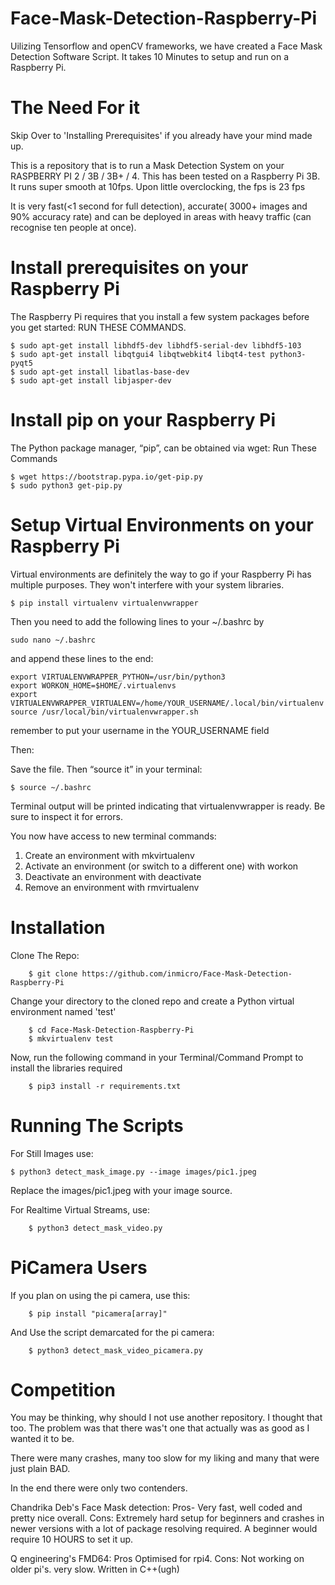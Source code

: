 # Face-Mask-Detection-Raspberry-Pi
Uilizing Tensorflow and openCV frameworks, we have created a Face Mask Detection Software Script. It takes 10 Minutes to setup and run on a Raspberry Pi.

# The Need For it

Skip Over to 'Installing Prerequisites' if you already have your mind made up.

This is a repository that is to run a Mask Detection System on your RASPBERRY PI 2 / 3B / 3B+ / 4.
This has been tested on a Raspberry Pi 3B. It runs super smooth at 10fps.
Upon little overclocking, the fps is 23 fps

It is very fast(<1 second for full detection), accurate( 3000+ images and 90% accuracy rate) and can be deployed in areas with heavy traffic (can recognise ten people at once).
# Install prerequisites on your Raspberry Pi 
The Raspberry Pi requires that you install a few system packages before you get started:
RUN THESE COMMANDS.

    $ sudo apt-get install libhdf5-dev libhdf5-serial-dev libhdf5-103
    $ sudo apt-get install libqtgui4 libqtwebkit4 libqt4-test python3-pyqt5
    $ sudo apt-get install libatlas-base-dev
    $ sudo apt-get install libjasper-dev

# Install pip on your Raspberry Pi

The Python package manager, “pip”, can be obtained via wget:
Run These Commands

    $ wget https://bootstrap.pypa.io/get-pip.py
    $ sudo python3 get-pip.py

# Setup Virtual Environments on your Raspberry Pi
Virtual environments are definitely the way to go if your Raspberry Pi has multiple purposes. They won't interfere with your system libraries.

    $ pip install virtualenv virtualenvwrapper

Then you need to add the following lines to your ~/.bashrc by

    sudo nano ~/.bashrc

and append these lines to the end:

    export VIRTUALENVWRAPPER_PYTHON=/usr/bin/python3
    export WORKON_HOME=$HOME/.virtualenvs
    export VIRTUALENVWRAPPER_VIRTUALENV=/home/YOUR_USERNAME/.local/bin/virtualenv
    source /usr/local/bin/virtualenvwrapper.sh

remember to put your username in the YOUR_USERNAME field

Then:

Save the file. Then “source it” in your terminal:

    $ source ~/.bashrc

Terminal output will be printed indicating that virtualenvwrapper is ready. Be sure to inspect it for errors.

You now have access to new terminal commands:

1. Create an environment with mkvirtualenv
2. Activate an environment (or switch to a different one) with workon
3. Deactivate an environment with deactivate
4. Remove an environment with rmvirtualenv

    
# Installation

Clone The Repo:

        $ git clone https://github.com/inmicro/Face-Mask-Detection-Raspberry-Pi
        
Change your directory to the cloned repo and create a Python virtual environment named 'test'
        
        $ cd Face-Mask-Detection-Raspberry-Pi
        $ mkvirtualenv test

Now, run the following command in your Terminal/Command Prompt to install the libraries required

        $ pip3 install -r requirements.txt

# Running The Scripts

For Still Images use:
    
    $ python3 detect_mask_image.py --image images/pic1.jpeg
    
Replace the images/pic1.jpeg with your image source.

For Realtime Virtual Streams, use:

        $ python3 detect_mask_video.py 
       

 # PiCamera Users
 
 If you plan on using the pi camera, use this: 

        $ pip install "picamera[array]"
 
 
And Use the script demarcated for the pi camera:

        $ python3 detect_mask_video_picamera.py 

# Competition

You may be thinking, why should I not use another repository. 
I thought that too. The problem was that there was't one that actually was as good as I wanted it to be.

There were many crashes, many too slow for my liking and many that were just plain BAD.

In the end there were only two contenders.

Chandrika Deb's Face Mask detection: Pros- Very fast, well coded and pretty nice overall.
Cons: Extremely hard setup for beginners and crashes in newer versions with a lot of package resolving required. A beginner would require 10 HOURS to set it up.

Q engineering's FMD64: Pros Optimised for rpi4.
Cons: Not working on older pi's. very slow. Written in C++(ugh)
